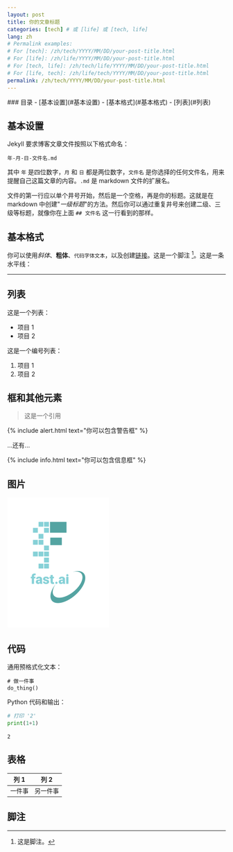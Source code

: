 ```yaml
---
layout: post
title: 你的文章标题
categories: [tech] # 或 [life] 或 [tech, life]
lang: zh
# Permalink examples:
# For [tech]: /zh/tech/YYYY/MM/DD/your-post-title.html
# For [life]: /zh/life/YYYY/MM/DD/your-post-title.html
# For [tech, life]: /zh/tech/life/YYYY/MM/DD/your-post-title.html
# For [life, tech]: /zh/life/tech/YYYY/MM/DD/your-post-title.html
permalink: /zh/tech/YYYY/MM/DD/your-post-title.html
---
```


<div class="table-of-contents" markdown="1">
### 目录
- [基本设置](#基本设置)
- [基本格式](#基本格式)
- [列表](#列表)
</div>

## 基本设置

Jekyll 要求博客文章文件按照以下格式命名：

`年-月-日-文件名.md`

其中 `年` 是四位数字，`月` 和 `日` 都是两位数字，`文件名` 是你选择的任何文件名，用来提醒自己这篇文章的内容。`.md` 是 markdown 文件的扩展名。

文件的第一行应以单个井号开始，然后是一个空格，再是你的标题。这就是在 markdown 中创建"*一级标题*"的方法。然后你可以通过重复井号来创建二级、三级等标题，就像你在上面 `## 文件名` 这一行看到的那样。

## 基本格式

你可以使用*斜体*、**粗体**、`代码字体文本`，以及创建[链接](https://www.markdownguide.org/cheat-sheet/)。这是一个脚注 [^1]。这是一条水平线：

---

## 列表

这是一个列表：

- 项目 1
- 项目 2

这是一个编号列表：

1. 项目 1
1. 项目 2

## 框和其他元素

> 这是一个引用

{% include alert.html text="你可以包含警告框" %}

...还有...

{% include info.html text="你可以包含信息框" %}

## 图片

![](/images/logo.png "fast.ai 的 logo")

## 代码

通用预格式化文本：

    # 做一件事
    do_thing()

Python 代码和输出：

```python
# 打印 '2'
print(1+1)
```

    2

## 表格

| 列 1 | 列 2 |
|-|-|
| 一件事 | 另一件事 |

## 脚注

[^1]: 这是脚注。